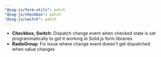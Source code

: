 ```yaml
---
"@zag-js/form-utils": patch
"@zag-js/checkbox": patch
"@zag-js/switch": patch
---
```


- **Checkbox, Switch**: Dispatch change event when checked state is set programmatically to get it working in Solid.js
  form libraries
- **RadioGroup**: Fix issue where change event doesn't get dispatched when value changes
